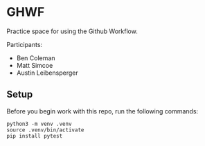 
# GHWF

Practice space for using the Github Workflow.

Participants:
* Ben Coleman
* Matt Simcoe
* Austin Leibensperger

## Setup

Before you begin work with this repo, run the following commands:

```
python3 -m venv .venv
source .venv/bin/activate
pip install pytest
```
